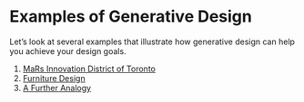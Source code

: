 # Examples of Generative Design

Let’s look at several examples that illustrate how generative design can help you achieve your design goals.

1. [MaRs Innovation District of Toronto](01-02-04-01_mars-innovation-district-of-toronto.md)
2. [Furniture Design](01-02-04-02_furniture-design.md)
3. [A Further Analogy](01-02-04-03_a-further-analogy.md)

